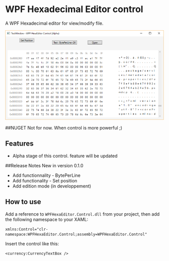 # WPF Hexadecimal Editor control
A WPF Hexadecimal editor for view/modify file.

![example](WPFHexEditorControlSample.png?raw=true)

##NUGET
Not for now. When control is more powerful ;)

## Features
- Alpha stage of this control. feature will be updated 

##Release Notes
New in version 0.1.0 
- Add functionnality - BytePerLine 
- Add functionality - Set position
- Add edition mode (in developpement)

## How to use
Add a reference to `WPFHexaEditor.Control.dll` from your project, then add the following namespace to your XAML:

```xaml
xmlns:Control="clr-namespace:WPFHexaEditor.Control;assembly=WPFHexaEditor.Control"
```

Insert the control like this:

```xaml
<currency:CurrencyTextBox />
```
